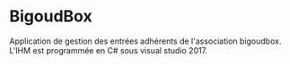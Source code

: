 # BigoudBox
Application de gestion des entrées adhérents de l'association bigoudbox.
<br/>L'IHM est programmée en C# sous visual studio 2017.
